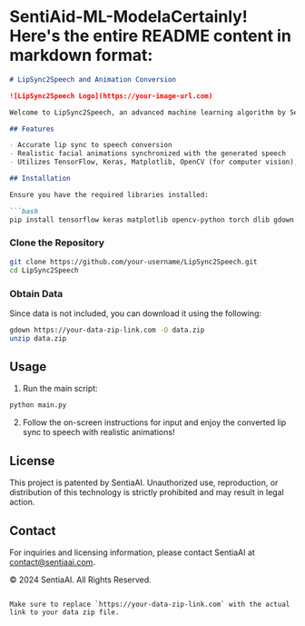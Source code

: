# SentiAid-ML-ModelaCertainly! Here's the entire README content in markdown format:

```markdown
# LipSync2Speech and Animation Conversion

![LipSync2Speech Logo](https://your-image-url.com)

Welcome to LipSync2Speech, an advanced machine learning algorithm by SentiaAI that converts lip sync vibrations to real-world speech and animations on Google's platform. This technology is patented by SentiaAI, ensuring the protection of our intellectual property.

## Features

- Accurate lip sync to speech conversion
- Realistic facial animations synchronized with the generated speech
- Utilizes TensorFlow, Keras, Matplotlib, OpenCV (for computer vision), PyTorch, and dlib

## Installation

Ensure you have the required libraries installed:

```bash
pip install tensorflow keras matplotlib opencv-python torch dlib gdown
```

### Clone the Repository

```bash
git clone https://github.com/your-username/LipSync2Speech.git
cd LipSync2Speech
```

### Obtain Data

Since data is not included, you can download it using the following:

```bash
gdown https://your-data-zip-link.com -O data.zip
unzip data.zip
```

## Usage

1. Run the main script:

```bash
python main.py
```

2. Follow the on-screen instructions for input and enjoy the converted lip sync to speech with realistic animations!

## License

This project is patented by SentiaAI. Unauthorized use, reproduction, or distribution of this technology is strictly prohibited and may result in legal action.

## Contact

For inquiries and licensing information, please contact SentiaAI at [contact@sentiaai.com](mailto:contact@sentiaai.com).

© 2024 SentiaAI. All Rights Reserved.
```

Make sure to replace `https://your-data-zip-link.com` with the actual link to your data zip file.
